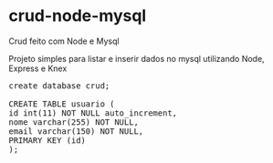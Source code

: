 # crud-node-mysql

Crud feito com Node e Mysql

Projeto simples para listar e inserir dados no mysql utilizando Node, Express e Knex
<pre>
create database crud;

CREATE TABLE usuario (
id int(11) NOT NULL auto_increment,
nome varchar(255) NOT NULL,
email varchar(150) NOT NULL,
PRIMARY KEY (id)
);
</pre>
